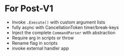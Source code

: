 ﻿# For Post-V1
* Invoke `.Execute()` with custom argument lists
* fully async with CancellationToken timer/break-keys
* Inject the complete `CommandParser` with abstraction
* Require arg in scripts or throw
* Rename flag in scripts
* invoke external handler app

